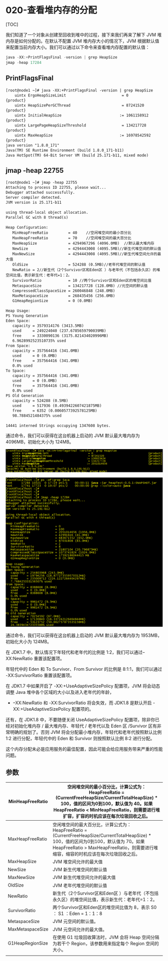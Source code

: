 # 020-查看堆内存的分配

[TOC]

我们知道了一个对象从创建至回收到堆中的过程，接下来我们再来了解下 JVM 堆内存是如何分配的。在默认不配置 JVM 堆内存大小的情况下，JVM 根据默认值来配置当前内存大小。我们可以通过以下命令来查看堆内存配置的默认值：

```java
java -XX:+PrintFlagsFinal -version | grep HeapSize 
jmap -heap 17284
```

## PrintFlagsFinal

```
[root@node1 ~]# java -XX:+PrintFlagsFinal -version | grep HeapSize
    uintx ErgoHeapSizeLimit                         = 0                                   {product}
    uintx HeapSizePerGCThread                       = 87241520                            {product}
    uintx InitialHeapSize                          := 1061158912                          {product}
    uintx LargePageHeapSizeThreshold                = 134217728                           {product}
    uintx MaxHeapSize                              := 16978542592                         {product}
java version "1.8.0_171"
Java(TM) SE Runtime Environment (build 1.8.0_171-b11)
Java HotSpot(TM) 64-Bit Server VM (build 25.171-b11, mixed mode)
```

## jmap -heap 22755

```
[root@node1 ~]# jmap -heap 22755
Attaching to process ID 22755, please wait...
Debugger attached successfully.
Server compiler detected.
JVM version is 25.171-b11

using thread-local object allocation.
Parallel GC with 8 thread(s)

Heap Configuration:
   MinHeapFreeRatio         = 40	//空闲堆空间的最小百分比
   MaxHeapFreeRatio         = 70	//空闲堆空间的最大百分比
   MaxHeapSize              = 4294967296 (4096.0MB)  //默认最大堆内存
   NewSize                  = 4294443008 (4095.5MB)//新生代堆空间的默认值
   MaxNewSize               = 4294443008 (4095.5MB)//新生代堆空间允许的最大值
   OldSize                  = 524288 (0.5MB)//老年代堆空间的默认值
   NewRatio = 2//新生代（2个Survivor区和Eden区 ）与老年代（不包括永久区）的堆空间比值，表示新生代：老年代=1：2。
   SurvivorRatio            = 10 //两个Survivor区和Eden区的堆空间比值
   MetaspaceSize            = 134217728 (128.0MB) //元空间的默认值
   CompressedClassSpaceSize = 260046848 (248.0MB)
   MaxMetaspaceSize         = 268435456 (256.0MB)
   G1HeapRegionSize         = 0 (0.0MB)

Heap Usage:
PS Young Generation
Eden Space:
   capacity = 3579314176 (3413.5MB)
   used     = 249224040 (237.6785659790039MB)
   free     = 3330090136 (3175.821434020996MB)
   6.9628992523510735% used
From Space:
   capacity = 357564416 (341.0MB)
   used     = 0 (0.0MB)
   free     = 357564416 (341.0MB)
   0.0% used
To Space:
   capacity = 357564416 (341.0MB)
   used     = 0 (0.0MB)
   free     = 357564416 (341.0MB)
   0.0% used
PS Old Generation
   capacity = 524288 (0.5MB)
   used     = 517936 (0.4939422607421875MB)
   free     = 6352 (0.0060577392578125MB)
   98.7884521484375% used

14441 interned Strings occupying 1347608 bytes.
```

通过命令，我们可以获得在这台机器上启动的 JVM 默认最大堆内存为 4096MB，初始化大小为 124MB。



![image-20210302104957975](../../../assets/image-20210302104957975.png)

![image-20210302105015353](../../../assets/image-20210302105015353.png)

通过命令，我们可以获得在这台机器上启动的 JVM 默认最大堆内存为 1953MB，初始化大小为 124MB。

在 JDK1.7 中，默认情况下年轻代和老年代的比例是 1:2，我们可以通过–XX:NewRatio 重置该配置项。

年轻代中的 Eden 和 To Survivor、From Survivor 的比例是 8:1:1，我们可以通过 -XX:SurvivorRatio 重置该配置项。

在 JDK1.7 中如果开启了 -XX:+UseAdaptiveSizePolicy 配置项，JVM 将会动态调整 Java 堆中各个区域的大小以及进入老年代的年龄，

- –XX:NewRatio 和 -XX:SurvivorRatio 将会失效，而 JDK1.8 是默认开启 -XX:+UseAdaptiveSizePolicy 配置项的。

还有，在 JDK1.8 中，不要随便关闭 UseAdaptiveSizePolicy 配置项，除非你已经对初始化堆内存 / 最大堆内存、年轻代 / 老年代以及 Eden 区 /Survivor 区有非常明确的规划了。否则 JVM 将会分配最小堆内存，年轻代和老年代按照默认比例 1:2 进行分配，年轻代中的 Eden 和 Survivor 则按照默认比例 8:2 进行分配。

这个内存分配未必是应用服务的最佳配置，因此可能会给应用服务带来严重的性能问题。

## 参数

| MinHeapFreeRatio | 空闲堆空间的最小百分比，计算公式为：HeapFreeRatio =(CurrentFreeHeapSize/CurrentTotalHeapSize) * 100，值的区间为0到100，默认值为 40。如果HeapFreeRatio < MinHeapFreeRatio，则需要进行堆扩容，扩容的时机应该在每次垃圾回收之后。 |
| ---------------- | ------------------------------------------------------------ |
| MaxHeapFreeRatio | 空闲堆空间的最大百分比，计算公式为：HeapFreeRatio =(CurrentFreeHeapSize/CurrentTotalHeapSize) * 100，值的区间为0到100，默认值为 70。如果HeapFreeRatio > MaxHeapFreeRatio，则需要进行堆缩容，缩容的时机应该在每次垃圾回收之后。<br/> |
| MaxHeapSize      | JVM 堆空间允许的最大值                                       |
| NewSize          | JVM 新生代堆空间的默认值                                     |
| MaxNewSize       | JVM 新生代堆空间允许的最大值                                 |
| OldSize          | JVM 老年代堆空间的默认值                                     |
| NewRatio         | 新生代（2个Survivor区和Eden区 ）与老年代（不包括永久区）的堆空间比值，表示新生代：老年代=1：2。 |
| SurvivorRatio    | 两个Survivor区和Eden区的堆空间比值为 8，表示 S0 ： S1 ：Eden = 1：1：8 |
| MetaspaceSize    | JVM 元空间的默认值。                                         |
| MaxMetaspaceSize | JVM 元空间允许的最大值。                                     |
| G1HeapRegionSize | 在使用 G1 垃圾回收算法时，JVM 会将 Heap 空间分隔为若干个 Region，该参数用来指定每个 Region 空间的大小。 |
|                  |                                                              |

